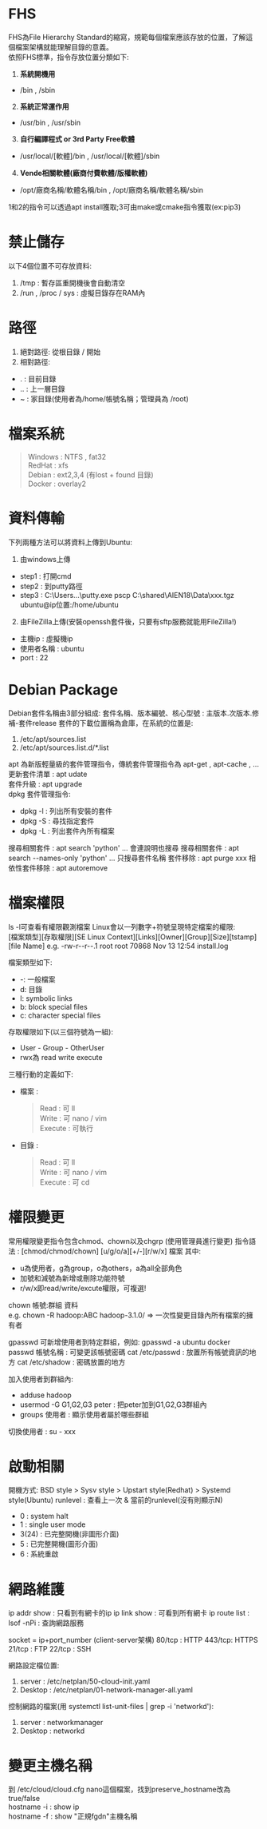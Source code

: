 # FHS
FHS為File Hierarchy Standard的縮寫，規範每個檔案應該存放的位置，了解這個檔案架構就能理解目錄的意義。  
依照FHS標準，指令存放位置分類如下:
1. **系統開機用**
  - /bin , /sbin
2. **系統正常運作用**
  - /usr/bin , /usr/sbin
3. **自行編譯程式 or 3rd Party Free軟體**
  - /usr/local/[軟體]/bin , /usr/local/[軟體]/sbin 
4. **Vende相關軟體(廠商付費軟體/版權軟體)**
  - /opt/廠商名稱/軟體名稱/bin ,  /opt/廠商名稱/軟體名稱/sbin

1和2的指令可以透過apt install獲取;3可由make或cmake指令獲取(ex:pip3)

# 禁止儲存
以下4個位置不可存放資料:
1. /tmp : 暫存區重開機後會自動清空
2. /run , /proc / sys : 虛擬目錄存在RAM內

# 路徑
1. 絕對路徑: 從根目錄 / 開始
2. 相對路徑: 
  - . : 目前目錄
  - .. : 上一層目錄
  - ~ : 家目錄(使用者為/home/帳號名稱；管理員為 /root)

# 檔案系統
> Windows :  NTFS , fat32  
> RedHat : xfs  
> Debian : ext2,3,4 (有lost + found 目錄)  
> Docker : overlay2  

# 資料傳輸
下列兩種方法可以將資料上傳到Ubuntu:
1. 由windows上傳
  - step1 : 打開cmd
  - step2 : 到putty路徑
  - step3 : C:\Users\...\putty.exe pscp C:\shared\AIEN18\Data\xxx.tgz ubuntu@ip位置:/home/ubuntu
2. 由FileZilla上傳(安裝openssh套件後，只要有sftp服務就能用FileZilla!)
  - 主機ip : 虛擬機ip
  - 使用者名稱 : ubuntu
  - port : 22

# Debian Package
Debian套件名稱由3部分組成: 套件名稱、版本編號、核心型號 : 主版本.次版本.修補-套件release
套件的下載位置稱為倉庫，在系統的位置是:  
1. /etc/apt/sources.list
2. /etc/apt/sources.list.d/*.list

apt 為新版輕量級的套件管理指令，傳統套件管理指令為 apt-get , apt-cache , ...   
更新套件清單 : apt udate  
套件升級 : apt upgrade  
dpkg 套件管理指令:
  - dpkg -l : 列出所有安裝的套件
  - dpkg -S : 尋找指定套件
  - dpkg -L : 列出套件內所有檔案

搜尋相關套件 : apt search 'python' ... 會連說明也搜尋
搜尋相關套件 : apt search --names-only 'python' ... 只搜尋套件名稱
套件移除 : apt purge xxx 
相依性套件移除 : apt autoremove

# 檔案權限
ls -l可查看有權限觀測檔案
Linux會以一列數字+符號呈現特定檔案的權限:  
[檔案類型][存取權限][SE Linux Context][Links][Owner][Group][Size][tstamp][file Name]
e.g. -rw-r--r--.1 root root 70868 Nov 13 12:54 install.log

檔案類型如下:
  - -: 一般檔案
  - d: 目錄
  - l: symbolic links
  - b: block special files 
  - c: character special files

存取權限如下(以三個符號為一組):
  - User - Group - OtherUser
  - rwx為 read write execute

三種行動的定義如下:
  - 檔案 :
    > Read : 可 ll  
    > Write : 可 nano / vim  
    > Execute : 可執行  
  - 目錄 :
    > Read : 可 ll  
    > Write : 可 nano / vim  
    > Execute : 可 cd  
 

# 權限變更
常用權限變更指令包含chmod、chown以及chgrp (使用管理員進行變更)
指令語法 : [chmod/chmod/chown] [u/g/o/a][+/-][r/w/x] 檔案
其中:
  - u為使用者，g為group，o為others，a為all全部角色
  - 加號和減號為新增或刪除功能符號
  - r/w/x即read/write/excute權限，可複選!

chown 帳號:群組 資料  
e.g. chown -R  hadoop:ABC hadoop-3.1.0/  => 一次性變更目錄內所有檔案的擁有者  

gpasswd 可新增使用者到特定群組，例如: gpasswd -a ubuntu docker  
passwd 帳號名稱 : 可變更該帳號密碼
cat /etc/passwd : 放置所有帳號資訊的地方
cat /etc/shadow : 密碼放置的地方

加入使用者到群組內: 
  - adduse hadoop
  - usermod -G G1,G2,G3 peter : 把peter加到G1,G2,G3群組內
  - groups 使用者 : 顯示使用者屬於哪些群組

切換使用者 : su - xxx

# 啟動相關
開機方式: BSD style > Sysv style > Upstart style(Redhat) > Systemd style(Ubuntu)
runlevel : 查看上一次 & 當前的runlevel(沒有則顯示N)
  - 0 : system halt
  - 1 : single user mode
  - 3(24) : 已完整開機(非圖形介面)
  - 5 : 已完整開機(圖形介面)
  - 6 : 系統重啟

# 網路維護
ip addr show : 只看到有網卡的ip
ip link show : 可看到所有網卡
ip route list :
lsof -nPi : 查詢網路服務

socket = ip+port_number (client-server架構)
80/tcp : HTTP
443/tcp: HTTPS
21/tcp : FTP
22/tcp : SSH

網路設定檔位置:
1. server : /etc/netplan/50-cloud-init.yaml
2. Desktop : /etc/netplan/01-network-manager-all.yaml

控制網路的檔案(用 systemctl list-unit-files | grep -i 'networkd'):
1. server : networkmanager
2. Desktop : networkd

# 變更主機名稱
到 /etc/cloud/cloud.cfg nano這個檔案，找到preserve_hostname改為 true/false  
hostname -i : show ip  
hostname -f : show "正規fgdn"主機名稱  
